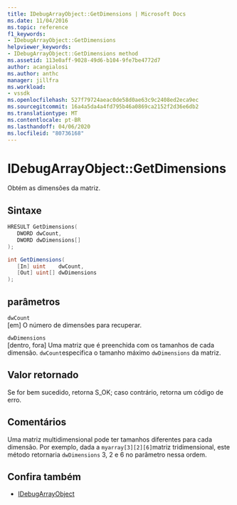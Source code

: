 ```yaml
---
title: IDebugArrayObject::GetDimensions | Microsoft Docs
ms.date: 11/04/2016
ms.topic: reference
f1_keywords:
- IDebugArrayObject::GetDimensions
helpviewer_keywords:
- IDebugArrayObject::GetDimensions method
ms.assetid: 113e0aff-9028-49d6-b104-9fe7be4772d7
author: acangialosi
ms.author: anthc
manager: jillfra
ms.workload:
- vssdk
ms.openlocfilehash: 527f79724aeac0de58d0ae63c9c2408ed2eca9ec
ms.sourcegitcommit: 16a4a5da4a4fd795b46a0869ca2152f2d36e6db2
ms.translationtype: MT
ms.contentlocale: pt-BR
ms.lasthandoff: 04/06/2020
ms.locfileid: "80736168"
---
```

# <a name="idebugarrayobjectgetdimensions"></a>IDebugArrayObject::GetDimensions
Obtém as dimensões da matriz.

## <a name="syntax"></a>Sintaxe

```cpp
HRESULT GetDimensions( 
   DWORD dwCount,
   DWORD dwDimensions[]
);
```

```csharp
int GetDimensions(
   [In] uint    dwCount,
   [Out] uint[] dwDimensions
);
```

## <a name="parameters"></a>parâmetros
`dwCount`\
[em] O número de dimensões para recuperar.

`dwDimensions`\
[dentro, fora] Uma matriz que é preenchida com os tamanhos de cada dimensão. `dwCount`especifica o tamanho máximo `dwDimensions` da matriz.

## <a name="return-value"></a>Valor retornado
 Se for bem sucedido, retorna S_OK; caso contrário, retorna um código de erro.

## <a name="remarks"></a>Comentários
 Uma matriz multidimensional pode ter tamanhos diferentes para cada dimensão. Por exemplo, dada a `myarray[3][2][6]`matriz tridimensional, este método retornaria `dwDimensions` 3, 2 e 6 no parâmetro nessa ordem.

## <a name="see-also"></a>Confira também
- [IDebugArrayObject](../../../extensibility/debugger/reference/idebugarrayobject.md)
